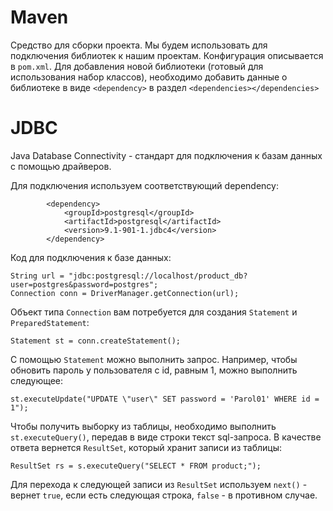 # Maven

Средство для сборки проекта.
Мы будем использовать для
подключения библиотек к нашим
проектам. Конфигурация описывается
в `pom.xml`. Для добавления новой
библиотеки (готовый для использования
набор классов), необходимо добавить
данные о библиотеке в виде `<dependency>`
в раздел `<dependencies></dependencies>`

# JDBC

Java Database Connectivity - стандарт для
подключения к базам данных с помощью
драйверов.

Для подключения используем соответствующий
dependency:
```
        <dependency>
            <groupId>postgresql</groupId>
            <artifactId>postgresql</artifactId>
            <version>9.1-901-1.jdbc4</version>
        </dependency>
```

Код для подключения к базе данных:
```
String url = "jdbc:postgresql://localhost/product_db?user=postgres&password=postgres";
Connection conn = DriverManager.getConnection(url);
```

Объект типа `Connection` вам потребуется
для cоздания `Statement` и `PreparedStatement`:
```
Statement st = conn.createStatement();
```

С помощью `Statement` можно выполнить запрос.
Например, чтобы обновить пароль у пользователя
с id, равным 1, можно выполнить следующее:
```
st.executeUpdate("UPDATE \"user\" SET password = 'Parol01' WHERE id = 1");
```

Чтобы получить выборку из таблицы, необходимо
выполнить ` st.executeQuery()`, передав в
виде строки текст sql-запроса. В качестве ответа
вернется `ResultSet`, который хранит записи из
таблицы:
```
ResultSet rs = s.executeQuery("SELECT * FROM product;");
```

Для перехода к следующей записи из
`ResultSet` используем `next()` - вернет `true`,
если есть следующая строка, `false` - в противном
случае.

